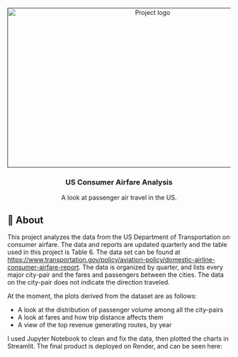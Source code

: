 <p align="center">
  <a href="" rel="noopener">
 <img width=640px height=360px src="https://github.com/Jonathan-Colorado/airline_fares_us/blob/main/car-ads.jpg" alt="Project logo"></a>
</p>

<h3 align="center">US Consumer Airfare Analysis</h3>

<p align="center"> A look at passenger air travel in the US.
    <br> 
</p>


## 🧐 About <a name = "about"></a>
This project analyzes the data from the US Department of Transportation on consumer airfare.  The data and reports are updated quarterly and the table used in this project is Table 6.  The data set can be found at https://www.transportation.gov/policy/aviation-policy/domestic-airline-consumer-airfare-report.  The data is organized by quarter, and lists every major city-pair and the fares and passengers between the cities.  The data on the city-pair does not indicate the direction traveled.

At the moment, the plots derived from the dataset are as follows:
- A look at the distribution of passenger volume among all the city-pairs
- A look at fares and how trip distance affects them
- A view of the top revenue generating routes, by year

I used Jupyter Notebook to clean and fix the data, then plotted the charts in Streamlit. The final product is deployed on Render, and can be seen here:

